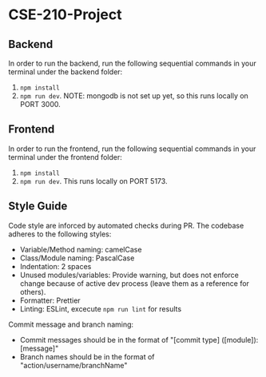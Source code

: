 # CSE-210-Project

## Backend

In order to run the backend, run the following sequential commands in your terminal under the backend folder: 
1. `npm install` 
2. `npm run dev`. 
NOTE: mongodb is not set up yet, so this runs locally on PORT 3000.

## Frontend

In order to run the frontend, run the following sequential commands in your terminal under the frontend folder: 
1. `npm install` 
2. `npm run dev`. 
This runs locally on PORT 5173.

## Style Guide

Code style are inforced by automated checks during PR. The codebase adheres to the following styles:
- Variable/Method naming: camelCase
- Class/Module naming: PascalCase
- Indentation: 2 spaces
- Unused modules/variables: Provide warning, but does not enforce change because of active dev process (leave them as a reference for others).
- Formatter: Prettier
- Linting: ESLint, excecute `npm run lint` for results

Commit message and branch naming:
- Commit messages should be in the format of "[commit type] ([module]): [message]"
- Branch names should be in the format of "action/username/branchName"
